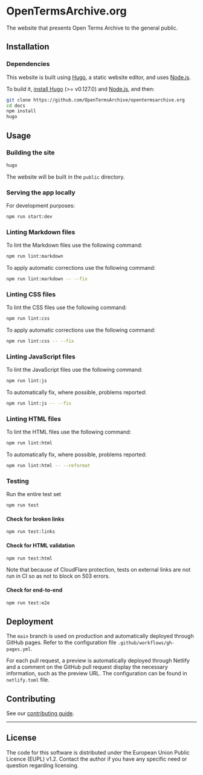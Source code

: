 # OpenTermsArchive.org

The website that presents Open Terms Archive to the general public.

## Installation

### Dependencies

This website is built using [Hugo](https://gohugo.io), a static website editor, and uses [Node.js](https://nodejs.org).

To build it, [install Hugo](https://gohugo.io/getting-started/installing/) (>= v0.127.0) and [Node.js](https://nodejs.org), and then:

```sh
git clone https://github.com/OpenTermsArchive/opentermsarchive.org
cd docs
npm install
hugo
```

## Usage

### Building the site

```sh
hugo
```

The website will be built in the `public` directory.

### Serving the app locally

For development purposes:

```sh
npm run start:dev
```

### Linting Markdown files

To lint the Markdown files use the following command:

```sh
npm run lint:markdown
```

To apply automatic corrections use the following command:

```sh
npm run lint:markdown -- --fix
```

### Linting CSS files

To lint the CSS files use the following command:

```sh
npm run lint:css
```

To apply automatic corrections use the following command:

```sh
npm run lint:css -- --fix
```

### Linting JavaScript files

To lint the JavaScript files use the following command:

```sh
npm run lint:js
```

To automatically fix, where possible, problems reported:

```sh
npm run lint:js -- --fix
```

### Linting HTML files

To lint the HTML files use the following command:

```sh
npm run lint:html
```

To automatically fix, where possible, problems reported:

```sh
npm run lint:html -- --reformat
```

### Testing

Run the entire test set

```sh
npm run test
```

#### Check for broken links

```sh
npm run test:links
```

#### Check for HTML validation

```sh
npm run test:html
```

Note that because of CloudFlare protection, tests on external links are not run in CI so as not to block on 503 errors.

#### Check for end-to-end

```sh
npm run test:e2e
```

## Deployment

The `main` branch is used on production and automatically deployed through GitHub pages. Refer to the configuration file `.github/workflows/gh-pages.yml`.

For each pull request, a preview is automatically deployed through Netlify and a comment on the GitHub pull request display the necessary information, such as the preview URL. The configuration can be found in `netlify.toml` file.

## Contributing

See our [contributing guide](CONTRIBUTING.md).

---

## License

The code for this software is distributed under the European Union Public Licence (EUPL) v1.2.
Contact the author if you have any specific need or question regarding licensing.
